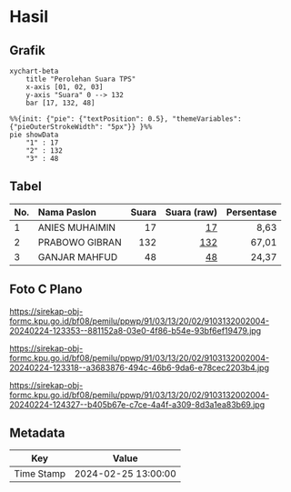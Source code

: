 # Hasil

## Grafik

```mermaid
xychart-beta
    title "Perolehan Suara TPS"
    x-axis [01, 02, 03]
    y-axis "Suara" 0 --> 132
    bar [17, 132, 48]
```

```mermaid
%%{init: {"pie": {"textPosition": 0.5}, "themeVariables": {"pieOuterStrokeWidth": "5px"}} }%%
pie showData
    "1" : 17
    "2" : 132
    "3" : 48
```

## Tabel

| No. | Nama Paslon    | Suara | Suara (raw) | Persentase |
|:--- |:-------------- | -----:| -----------:| ----------:|
| 1   | ANIES MUHAIMIN | 17    | [17][p-1]   | 8,63       |
| 2   | PRABOWO GIBRAN | 132   | [132][p-2]  | 67,01      |
| 3   | GANJAR MAHFUD  | 48    | [48][p-3]   | 24,37      |


[p-1]: https://github.com/gigit-pemilu/pemilu-2024-91-papua/blob/main/pilpres/hitung-suara/sub/91-papua/sub/03-jayapura/sub/13-waibu/sub/2002-doyo-lama/sub/004-tps/sub/paslon-1.txt
[p-2]: https://github.com/gigit-pemilu/pemilu-2024-91-papua/blob/main/pilpres/hitung-suara/sub/91-papua/sub/03-jayapura/sub/13-waibu/sub/2002-doyo-lama/sub/004-tps/sub/paslon-2.txt
[p-3]: https://github.com/gigit-pemilu/pemilu-2024-91-papua/blob/main/pilpres/hitung-suara/sub/91-papua/sub/03-jayapura/sub/13-waibu/sub/2002-doyo-lama/sub/004-tps/sub/paslon-3.txt

## Foto C Plano

https://sirekap-obj-formc.kpu.go.id/bf08/pemilu/ppwp/91/03/13/20/02/9103132002004-20240224-123353--881152a8-03e0-4f86-b54e-93bf6ef19479.jpg

https://sirekap-obj-formc.kpu.go.id/bf08/pemilu/ppwp/91/03/13/20/02/9103132002004-20240224-123318--a3683876-494c-46b6-9da6-e78cec2203b4.jpg

https://sirekap-obj-formc.kpu.go.id/bf08/pemilu/ppwp/91/03/13/20/02/9103132002004-20240224-124327--b405b67e-c7ce-4a4f-a309-8d3a1ea83b69.jpg


## Metadata

| Key        | Value               |
| ---------- | ------------------- |
| Time Stamp | 2024-02-25 13:00:00 |



